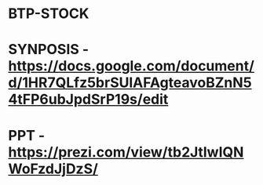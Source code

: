 # BTP-STOCK

# SYNPOSIS - https://docs.google.com/document/d/1HR7QLfz5brSUlAFAgteavoBZnN54tFP6ubJpdSrP19s/edit

# PPT - https://prezi.com/view/tb2JtIwIQNWoFzdJjDzS/

